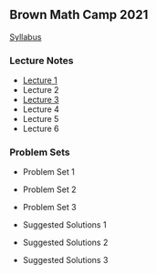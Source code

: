 Brown Math Camp 2021
--------------------

[Syllabus](out/syllabus/Math%20Camp%202021%20Syllabus.pdf)

### Lecture Notes

- [Lecture 1](out/lectures/Math%20Camp%202021%20Lecture%201%20-%20Proofs,%20Metric%20Spaces,%20Topology.pdf)
- Lecture 2
- [Lecture 3](out/lectures/Math%20Camp%202021%20Lecture%203%20-%20Correspondences,%20Compactness,%20EVT.pdf)
- Lecture 4
- Lecture 5
- Lecture 6

### Problem Sets

- Problem Set 1
- Problem Set 2
- Problem Set 3

- Suggested Solutions 1
- Suggested Solutions 2
- Suggested Solutions 3
